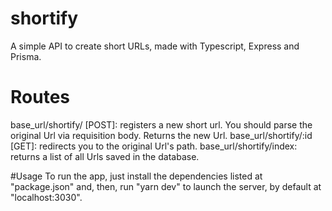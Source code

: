 # shortify
A simple API to create short URLs, made with Typescript, Express and Prisma.

# Routes
base_url/shortify/ [POST]: registers a new short url. You should parse the original Url via requisition body. Returns the new Url.
base_url/shortify/:id [GET]: redirects you to the original Url's path.
base_url/shortify/index: returns a list of all Urls saved in the database.

#Usage
To run the app, just install the dependencies listed at "package.json" and, then, run "yarn dev" to launch the server, by default at "localhost:3030".   
